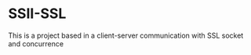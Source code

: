 # SSII-SSL
This is a project based in a client-server communication with SSL socket and concurrence
